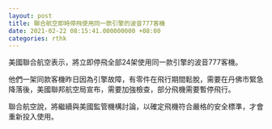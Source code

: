 ```yaml
---
layout: post
title: 聯合航空即時停飛使用同一款引擎的波音777客機
date: 2021-02-22 08:15:41.000000000 +08:00
categories: rthk
---
```


美國聯合航空表示，將立即停飛全部24架使用同一款引擎的波音777客機。

他們一架同款客機昨日因為引擎故障，有零件在飛行期間鬆脫，需要在丹佛市緊急降落後，美國聯邦航空局宣布，需要加強檢查，部分飛機需要暫停飛行。

聯合航空說，將繼續與美國監管機構討論，以確定飛機符合嚴格的安全標準，才會重新投入使用。
